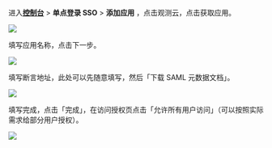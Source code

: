 <IntegrationDetailCard :title="`在 ${$localeConfig.brandName} 中创建应用`">

进入[**控制台**](https://console.authing.cn) > **单点登录 SSO** > **添加应用** ，点击观测云，点击获取应用。

![](~@imagesZhCn/integration/guance/1-1.png)

填写应用名称，点击下一步。

![](~@imagesZhCn/integration/guance/1-2.png)

填写断言地址，此处可以先随意填写，然后「下载 SAML 元数据文档」。

![](~@imagesZhCn/integration/guance/1-3.png)

填写完成，点击「完成」，在访问授权页点击「允许所有用户访问」（可以按照实际需求给部分用户授权）。

![](~@imagesZhCn/integration/guance/1-4.png)

</IntegrationDetailCard>
